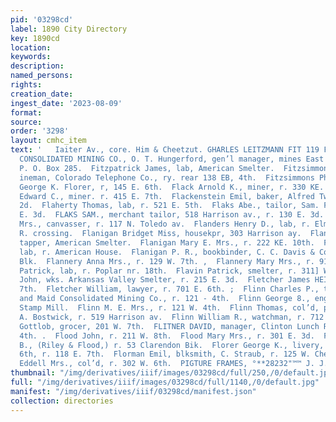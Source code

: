 ```yaml
---
pid: '03298cd'
label: 1890 City Directory
key: 1890cd
location: 
keywords: 
description: 
named_persons: 
rights: 
creation_date: 
ingest_date: '2023-08-09'
format: 
source: 
order: '3298'
layout: cmhc_item
text: '   Iaiter Av., core. Him & Cheetzut. GHARLES LEITZMANN FIT 119 FLO  FITZHUGH
  CONSOLIDATED MINING CO., O. T. Hungerford, gen’l manager, mines East Fryer Hill,
  P. O. Box 285.  Fitzpatrick James, lab, American Smelter.  Fitzsimmons Charles A.,
  ineman, Colorado Telephone Co., ry. rear 138 EB, 4th.  Fitzsimmons Philip, lab,
  George K. Florer, r, 145 E. 6th.  Flack Arnold K., miner, r. 330 KE. 5th.  Flack
  Edward C., miner. r. 415 E. 7th.  Flackenstein Emil, baker, Alfred Tweed, 138 W.
  2d.  Flaherty Thomas, lab, r. 521 E. 5th.  Flaks Abe., tailor, Sam. Flaks, r. 130
  E. 3d.  FLAKS SAM., merchant tailor, 518 Harrison av., r. 130 E. 3d.  Flanders Ellen
  Mrs., canvasser, r. 117 N. Toledo av.  Flanders Henry D., lab, r. Elm, west of R,
  R. crossing.  Flanigan Bridget Miss, housekpr, 303 Harrison ay.  Flanigan Martin,
  tapper, American Smelter.  Flanigan Mary E. Mrs., r. 222 KE. 10th.  Flanigan Patrick,
  lab, r. American House.  Flanigan P. R., bookbinder, C. C. Davis & Co., r. 6 Keystone
  Blk.  Flannery Anna Mrs., r. 129 W. 7th. ,  Flannery Mary Mrs., r. 911 E. 7th.  Flavin
  Patrick, lab, r. Poplar nr. 18th.  Flavin Patrick, smelter, r. 311] W. 5th.  Fleming
  John, wks. Arkansas Valley Smelter, r. 215 E. 3d.  Fletcher James HEI., r. 308 W.
  7th.  Fletcher William, lawyer, r. 701 E. 6th. ;  Flinn Charles P., timekpr, Henriett
  and Maid Consolidated Mining Co., r. 121 - 4th.  Flinn George 8., engineer, r. Chrysolite
  Stamp Mill.  Flinn M. E. Mrs., r. 121 W. 4th.  Flinn Thomas, col’d, porter, Ora
  A. Bostwick, r. 519 Harrison av.  Flinn William R., watchman, r. 712 E. 9th.  Flinspach
  Gottlob, grocer, 201 W. 7th.  FLITNER DAVID, manager, Clinton Lunch Room, 198 E.
  4th. .  Flood John, r. 211 W. 8th.  Flood Mary Mrs., r. 301 E. 3d.  Flood Thomas
  B., (Riley & Flood,) r. 53 Clarendon Bik.  Florer George K., livery, 141-143 K.
  6th, r. 118 E. 7th.  Florman Emil, blksmith, C. Straub, r. 125 W. Chestnut.  Flowers
  Eddell Mrs., col’d, r. 302 W. 6th.  PIGTURE FRAMES, °**28232"™™ J. J. QUINN    '
thumbnail: "/img/derivatives/iiif/images/03298cd/full/250,/0/default.jpg"
full: "/img/derivatives/iiif/images/03298cd/full/1140,/0/default.jpg"
manifest: "/img/derivatives/iiif/03298cd/manifest.json"
collection: directories
---
```

